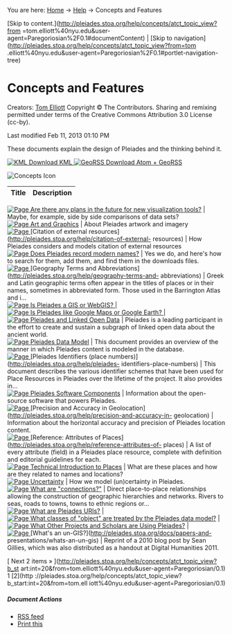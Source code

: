 You are here: [Home](http://pleiades.stoa.org/home) →
[Help](http://pleiades.stoa.org/help) →  Concepts and Features

[Skip to content.](http://pleiades.stoa.org/help/concepts/atct_topic_view?from
=tom.elliott%40nyu.edu&user-agent=Paregoriosian%2F0.1#documentContent) | [Skip
to navigation](http://pleiades.stoa.org/help/concepts/atct_topic_view?from=tom
.elliott%40nyu.edu&user-agent=Paregoriosian%2F0.1#portlet-navigation-tree)

#  Concepts and Features

Creators: [Tom Elliott](/author/thomase) Copyright © The Contributors. Sharing
and remixing permitted under terms of the Creative Commons Attribution 3.0
License (cc-by).

Last modified  Feb 11, 2013 01:10 PM

These documents explain the design of Pleiades and the thinking behind it.

[ ![KML](google_earth_link_14.png) Download KML
](http://pleiades.stoa.org/help/concepts.kml) [ ![GeoRSS](feed-icon-14x14.png)
Download Atom + GeoRSS ](http://pleiades.stoa.org/help/concepts.atom)

![Concepts Icon](../concepts128.jpg/image_tile)

Title | Description  
---|---  
[ ![Page](http://pleiades.stoa.org/document_icon.gif)
](http://pleiades.stoa.org/help/visualization-tools) [Are there any plans in
the future for new visualization
tools?](http://pleiades.stoa.org/help/visualization-tools) | Maybe, for
example, side by side comparisons of data sets?  
[ ![Page](http://pleiades.stoa.org/document_icon.gif)
](http://pleiades.stoa.org/help/art-and-graphics) [Art and
Graphics](http://pleiades.stoa.org/help/art-and-graphics) | About Pleiades
artwork and imagery  
[ ![Page](http://pleiades.stoa.org/document_icon.gif)
](http://pleiades.stoa.org/help/citation-of-external-resources) [Citation of
external resources](http://pleiades.stoa.org/help/citation-of-external-
resources) | How Pleiades considers and models citation of external resources  
[ ![Page](http://pleiades.stoa.org/document_icon.gif)
](http://pleiades.stoa.org/help/modern-names) [Does Pleiades record modern
names?](http://pleiades.stoa.org/help/modern-names) | Yes we do, and here's
how to search for them, add them, and find them in the downloads files.  
[ ![Page](http://pleiades.stoa.org/document_icon.gif)
](http://pleiades.stoa.org/help/geography-terms-and-abbreviations) [Geography
Terms and Abbreviations](http://pleiades.stoa.org/help/geography-terms-and-
abbreviations) | Greek and Latin geographic terms often appear in the titles
of places or in their names, sometimes in abbreviated form. Those used in the
Barrington Atlas and i...  
[ ![Page](http://pleiades.stoa.org/document_icon.gif)
](http://pleiades.stoa.org/help/un-gis) [Is Pleiades a GIS or WebGIS?
](http://pleiades.stoa.org/help/un-gis) |  
[ ![Page](http://pleiades.stoa.org/document_icon.gif)
](http://pleiades.stoa.org/help/gmaps) [Is Pleiades like Google Maps or Google
Earth? ](http://pleiades.stoa.org/help/gmaps) |  
[ ![Page](http://pleiades.stoa.org/document_icon.gif)
](http://pleiades.stoa.org/help/lod) [Pleiades and Linked Open
Data](http://pleiades.stoa.org/help/lod) | Pleiades is a leading participant
in the effort to create and sustain a subgraph of linked open data about the
ancient world.  
[ ![Page](http://pleiades.stoa.org/document_icon.gif)
](http://pleiades.stoa.org/help/pleiades-data-model) [Pleiades Data
Model](http://pleiades.stoa.org/help/pleiades-data-model) | This document
provides an overview of the manner in which Pleiades content is modeled in the
database.  
[ ![Page](http://pleiades.stoa.org/document_icon.gif)
](http://pleiades.stoa.org/help/pleiades-identifiers-place-numbers) [Pleiades
Identifiers (place numbers)](http://pleiades.stoa.org/help/pleiades-
identifiers-place-numbers) | This document describes the various identifier
schemes that have been used for Place Resources in Pleiades over the lifetime
of the project. It also provides in...  
[ ![Page](http://pleiades.stoa.org/document_icon.gif)
](http://pleiades.stoa.org/help/software) [Pleiades Software
Components](http://pleiades.stoa.org/help/software) | Information about the
open-source software that powers Pleiades.  
[ ![Page](http://pleiades.stoa.org/document_icon.gif)
](http://pleiades.stoa.org/help/precision-and-accuracy-in-geolocation)
[Precision and Accuracy in
Geolocation](http://pleiades.stoa.org/help/precision-and-accuracy-in-
geolocation) | Information about the horizontal accuracy and precision of
Pleiades location content.  
[ ![Page](http://pleiades.stoa.org/document_icon.gif)
](http://pleiades.stoa.org/help/reference-attributes-of-places) [Reference:
Attributes of Places](http://pleiades.stoa.org/help/reference-attributes-of-
places) | A list of every attribute (field) in a Pleiades place resource,
complete with definition and editorial guidelines for each.  
[ ![Page](http://pleiades.stoa.org/document_icon.gif)
](http://pleiades.stoa.org/help/technical-intro-places) [Technical
Introduction to Places](http://pleiades.stoa.org/help/technical-intro-places)
| What are these places and how are they related to names and locations?  
[ ![Page](http://pleiades.stoa.org/document_icon.gif)
](http://pleiades.stoa.org/help/uncertainty)
[Uncertainty](http://pleiades.stoa.org/help/uncertainty) | How we model
(un)certainty in Pleiades.  
[ ![Page](http://pleiades.stoa.org/document_icon.gif)
](http://pleiades.stoa.org/help/what-are-connections) [What are
"connections?"](http://pleiades.stoa.org/help/what-are-connections) | Direct
place-to-place relationships allowing the construction of geographic
hierarchies and networks. Rivers to seas, roads to towns, towns to ethnic
regions or...  
[ ![Page](http://pleiades.stoa.org/document_icon.gif)
](http://pleiades.stoa.org/help/what-are-pleiades-uris) [What are Pleiades
URIs?](http://pleiades.stoa.org/help/what-are-pleiades-uris) |  
[ ![Page](http://pleiades.stoa.org/document_icon.gif)
](http://pleiades.stoa.org/help/pleiades-objects) [What classes of "object"
are treated by the Pleiades data
model?](http://pleiades.stoa.org/help/pleiades-objects) |  
[ ![Page](http://pleiades.stoa.org/document_icon.gif)
](http://pleiades.stoa.org/help/other-projects) [What Other Projects and
Scholars are Using Pleiades?](http://pleiades.stoa.org/help/other-projects) |  
[ ![Page](http://pleiades.stoa.org/document_icon.gif)
](http://pleiades.stoa.org/docs/papers-and-presentations/whats-an-un-gis)
[What's an un-GIS?](http://pleiades.stoa.org/docs/papers-and-
presentations/whats-an-un-gis) | Reprint of a 2010 blog post by Sean Gillies,
which was also distributed as a handout at Digital Humanities 2011.  
  
[ Next 2 items » ](http://pleiades.stoa.org/help/concepts/atct_topic_view?b_st
art:int=20&from=tom.elliott%40nyu.edu&user-agent=Paregoriosian/0.1) 1 [2](http
://pleiades.stoa.org/help/concepts/atct_topic_view?b_start:int=20&from=tom.ell
iott%40nyu.edu&user-agent=Paregoriosian/0.1)

##### Document Actions

  * [RSS feed](http://pleiades.stoa.org/help/concepts/RSS "" )
  * [Print this](javascript:this.print\(\); "" )

